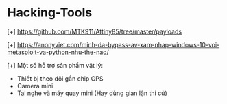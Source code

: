 # Hacking-Tools

[+] https://github.com/MTK911/Attiny85/tree/master/payloads

[+] https://anonyviet.com/minh-da-bypass-av-xam-nhap-windows-10-voi-metasploit-va-python-nhu-the-nao/

[+] Một số hỗ trợ sản phẩm vật lý:
- Thiết bị theo dõi gắn chip GPS
- Camera mini
- Tai nghe và máy quay mini (Hay dùng gian lận thi cử)
